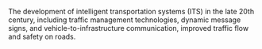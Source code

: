 The development of intelligent transportation systems (ITS) in the late 20th century, including traffic management technologies, dynamic message signs, and vehicle-to-infrastructure communication, improved traffic flow and safety on roads.
